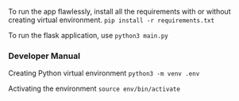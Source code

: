 

To run the app flawlessly, install all the requirements with or without creating virtual environment.
`pip install -r requirements.txt` 

To run the flask application, use
`python3 main.py`


### Developer Manual
Creating Python virtual environment
`python3 -m venv .env`

Activating the environment
`source env/bin/activate`
